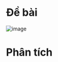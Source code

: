 # Đề bài
![image](https://github.com/VanHoang110802/Competitive_Programming/assets/108053955/54cd60c0-b7bf-4ce7-af07-7e4aa68e5c7b)

# Phân tích
